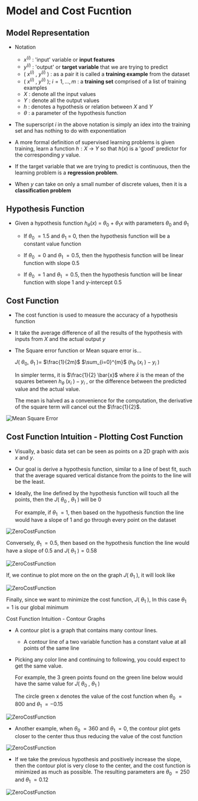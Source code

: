# Model and Cost Fucntion

## Model Representation

- Notation
  - $x$<sup>$(i)$</sup> : 'input' variable or **input features**
  - $y$<sup>$(i)$</sup> : 'output' or **target variable** that we are trying to predict
  - ( $x$<sup>$(i)$</sup> , $y$<sup>$(i)$</sup> ) : as a pair it is called a **training example** from the dataset
  - ( $x$<sup>$(i)$</sup> , $y$<sup>$(i)$</sup> ); $i = 1, ...,m$ : a **training set** comprised of a list of training examples
  - $X$ : denote all the input values
  - $Y$ : denote all the output values
  - $h$ : denotes a hypothesis or relation between *X* and *Y*
  - $\theta$ : a parameter of the hypothesis function

- The superscript $i$ in the above notation is simply an idex into the training set and has nothing to do with exponentiation

- A more formal definition of supervised learning problems is given training, learn a function $h : X$ -> $Y$ so that $h(x)$ is a 'good' predictor for the corresponding $y$ value.

- If the target variable that we are trying to predict is continuous, then the learning problem is a **regression problem**.

- When *y* can take on only a small number of discrete values, then it is a **classification problem**

## Hypothesis Function

- Given a hypothesis function $h$<sub>$\theta$</sub>$(x)$ = $\theta$<sub>$0$</sub> $+$ $\theta$<sub>$1$</sub>$x$ with parameters $\theta$<sub>$0$</sub> and $\theta$<sub>$1$</sub>
  - If $\theta$<sub>$0$</sub> $= 1.5$ and $\theta$<sub>$1$</sub> = $0$, then the hypothesis function will be a constant value function

  - If $\theta$<sub>$0$</sub> $= 0$ and $\theta$<sub>$1$</sub> $= 0.5$, then the hypothesis function will be linear function with slope 0.5

  - If $\theta$<sub>$0$</sub> $= 1$ and $\theta$<sub>$1$</sub> $= 0.5$, then the hypothesis function will be linear function with slope $1$ and y-intercept $0.5$

## Cost Function

- The cost function is used to measure the accuracy of a hypothesis function

- It take the average difference of all the results of the hypothesis with inputs from $X$ and the actual output $y$

- The Square error function or Mean square error is...
  
  $J($ $\theta$<sub>$0$</sub>, $\theta$<sub>$1$</sub> $) =$ $\frac{1}{2m}$ $\sum_{i=0}^{m}$ $( h$<sub>$\theta$</sub> $( x$<sub>$i$</sub> $) - y$<sub>$i$</sub> $)$

  In simpler terms, it is $\frac{1}{2} \bar{x}$ where $\bar{x}$ is the mean of the squares between $h$<sub>$\theta$</sub> $( x$<sub>$i$</sub> $) - y$<sub>$i$</sub> , or the difference between the predicted value and the actual value.

  The mean is halved as a convenience for the computation, the derivative of the square term will cancel out the $\frac{1}{2}$.

![Mean Square Error](images/MeanSquareError.png)
  
## Cost Function Intuition - Plotting Cost Function

- Visually, a basic data set can be seen as points on a 2D graph with axis $x$ and $y$.

- Our goal is derive a hypothesis function, similar to a line of best fit, such that the average squared vertical distance from the points to the line will be the least.

- Ideally, the line defined by the hypothesis function will touch all the points, then the $J($ $\theta$<sub>$0$</sub> , $\theta$<sub>$1$</sub> $)$ will be $0$

  For example, if $\theta$<sub>$1$</sub> $= 1$, then based on the hypothesis function the line would have a slope of $1$ and go through every point on the dataset

![ZeroCostFunction](images/ZeroCostFunction.png)

  Conversely, $\theta$<sub>$1$</sub> $= 0.5$, then based on the hypothesis function the line would have a slope of $0.5$ and $J($ $\theta$<sub>$1$</sub> $) = 0.58$

![ZeroCostFunction](images/ZeroCostFunction3.png)

  If, we continue to plot more on the on the graph $J($ $\theta$<sub>$1$</sub> $)$, it will look like

![ZeroCostFunction](images/ZeroCostFunction2.png)

  Finally, since we want to minimize the cost function, $J($ $\theta$<sub>$1$</sub> $)$, In this case $\theta$<sub>$1$</sub> $= 1$ is our global minimum

Cost Function Intuition - Contour Graphs

- A contour plot is a graph that contains many contour lines.
  - A contour line of a two variable function has a constant value at all points of the same line

- Picking any color line and continuing to following, you could expect to get the same value.
  
  For example, the 3 green points found on the green line below would have the same value for $J($ $\theta$<sub>$0$</sub> , $\theta$<sub>$1$</sub> $)$

  The circle green x denotes the value of the cost function when $\theta$<sub>$0$</sub> $=800$ and $\theta$<sub>$1$</sub> $= -0.15$

![ZeroCostFunction](images/ContourPlot.png)

- Another example, when $\theta$<sub>$0$</sub> $=360$ and $\theta$<sub>$1$</sub> $= 0$, the contour plot gets closer to the center thus thus reducing the value of the cost function
  
![ZeroCostFunction](images/ContourPlot2.png)

- If we take the previous hypothesis and positively increase the slope, then the contour plot is very close to the center, and the cost function is minimized as much as possible. The resulting parameters are $\theta$<sub>$0$</sub> $=250$ and $\theta$<sub>$1$</sub> $= 0.12$

![ZeroCostFunction](images/ContourPlot3.png)
